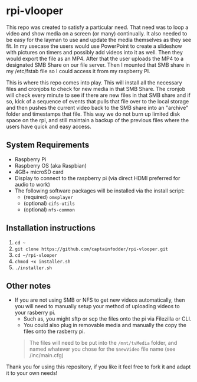 # rpi-vlooper
This repo was created to satisfy a particular need. That need was to loop a video and show media on a screen (or many) continually. It also needed to be easy for the layman to use and update the media themselves as they see fit. In my usecase the users would use PowerPoint to create a slideshow with pictures on timers and possibly add videos into it as well. Then they would export the file as an MP4. After that the user uploads the MP4 to a designated SMB Share on our file server. Then I mounted that SMB share in my /etc/fstab file so I could access it from my raspberry PI.

This is where this repo comes into play. This will install all the necessary files and cronjobs to check for new media in that SMB Share. The cronjob will check every minute to see if there are new files in that SMB share and if so, kick of a sequence of events that pulls that file over to the local storage and then pushes the current video back to the SMB share into an "archive" folder and timestamps that file. This way we do not burn up limited disk space on the rpi, and still maintain a backup of the previous files where the users have quick and easy access.

## System Requirements
* Raspberry Pi
* Raspberry OS (aka Raspbian)
* 4GB+ microSD card
* Display to connect to the raspberry pi (via direct HDMI preferred for audio to work)
* The following software packages will be installed via the install script:
  * (required) `omxplayer`
  * (optional) `cifs-utils`
  * (optional) `nfs-common`

## Installation instructions
1. `cd ~`
2. `git clone https://github.com/captainfodder/rpi-vlooper.git`
3. `cd ~/rpi-vlooper`
4. `chmod +x installer.sh`
5. `./installer.sh`

## Other notes
* If you are not using SMB or NFS to get new videos automatically, then you will need to manually setup your method of uploading videos to your rasberry pi.
  * Such as, you might sftp or scp the files onto the pi via Filezilla or CLI.
  * You could also plug in removable media and manually the copy the files onto the rasberry pi.
  > The files will need to be put into the `/mnt/tvMedia` folder, and named whatever you chose for the `$newVideo` file name (see /inc/main.cfg)

Thank you for using this repository, if you like it feel free to fork it and adapt it to your own needs!
